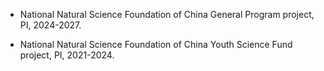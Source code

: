 
- National Natural Science Foundation of China General Program project, PI, 2024-2027.

- National Natural Science Foundation of China Youth Science Fund project, PI, 2021-2024.
